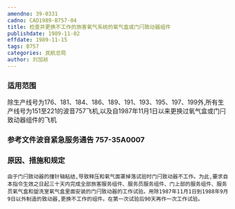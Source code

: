 ```yaml
---
amendno: 39-0331
cadno: CAD1989-B757-04
title: 检查并更换不工作的旅客氧气系统的氧气盒或门闩致动器组件
publishdate: 1989-11-02
effdate: 1989-11-15
tags: B757
categories: 民航总局
author: 刘加祯
---
```


### 适用范围 
除生产线号为176、181、184、186、189、191、193、195、197、199外,所有生产线号为151至221的波音757飞机,以及自1987年11月1日以来更换过氧气盒或门闩致动器组件的飞机

<!--more-->
### 参考文件波音紧急服务通告 757-35A0007 

### 原因、措施和规定 
    由于门闩致动器的撞针轴粘结,导致释压和氧气面罩掉落试验时门闩致动器不工作。为此,要求自本指令生效之日起三十天内完成全部旅客服务组件、服务员服务组件、门上部的服务组件、服务员氧气盒和盥洗室氧气盒里面安装的门闩致动器的工作试验。用除1987年11月1日到1988年9月9日以外制造的致动器,更换不工作的组件。在第一次试验后90天再作一次工作试验。
